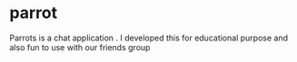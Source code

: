 # parrot
Parrots is a chat application . I developed this for educational purpose and also fun to use with our friends group
